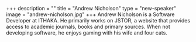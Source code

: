 +++
description = ""
title = "Andrew Nicholson"
type = "new-speaker"
image = "andrew-nicholson.jpg"
+++
Andrew Nicholson is a Software Developer at ITHAKA.  He primarily works on JSTOR, a website that provides access to academic journals, books and primary sources.  When not developing software, he enjoys gaming with his wife and four cats.